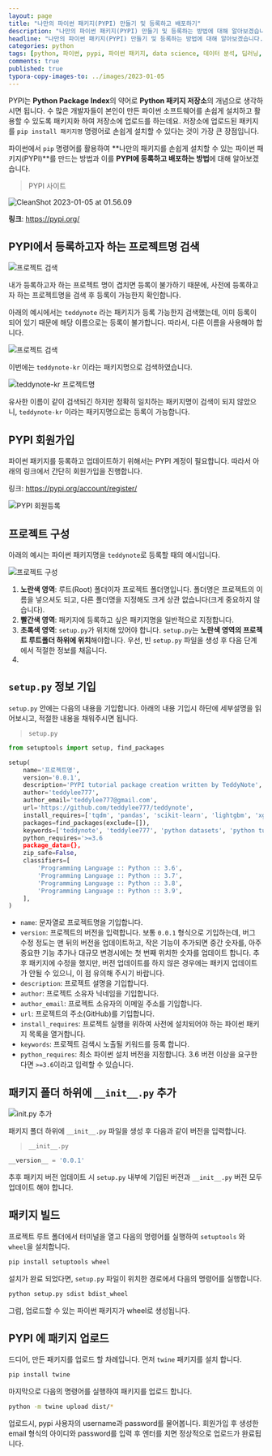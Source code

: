 ```yaml
---
layout: page
title: "나만의 파이썬 패키지(PYPI) 만들기 및 등록하고 배포하기"
description: "나만의 파이썬 패키지(PYPI) 만들기 및 등록하는 방법에 대해 알아보겠습니다."
headline: "나만의 파이썬 패키지(PYPI) 만들기 및 등록하는 방법에 대해 알아보겠습니다."
categories: python
tags: [python, 파이썬, pypi, 파이썬 패키지, data science, 데이터 분석, 딥러닝, 딥러닝 자격증, 머신러닝, 빅데이터, 테디노트]
comments: true
published: true
typora-copy-images-to: ../images/2023-01-05
---
```


PYPI는 **Python Package Index**의 약어로 **Python 패키지 저장소**의 개념으로 생각하시면 됩니다. 수 많은 개발자들이 본인이 만든 파이썬 소프트웨어를 손쉽게 설치하고 활용할 수 있도록 패키지화 하여 저장소에 업로드를 하는데요. 저장소에 업로드된 패키지를 `pip install 패키지명` 명령어로 손쉽게 설치할 수 있다는 것이 가장 큰 장점입니다.

파이썬에서 `pip` 명령어를 활용하여 **나만의 패키지를 손쉽게 설치할 수 있는 파이썬 패키지(PYPI)**를 만드는 방법과 이를 **PYPI에 등록하고 배포하는 방법**에 대해 알아보겠습니다.



> PYPI 사이트

![CleanShot 2023-01-05 at 01.56.09](../images/2023-01-05/01.png)

 **링크**: https://pypi.org/



## PYPI에서 등록하고자 하는 프로젝트명 검색

![프로젝트 검색](../images/2023-01-05/04.png)



내가 등록하고자 하는 프로젝트 명이 겹치면 등록이 불가하기 때문에, 사전에 등록하고자 하는 프로젝트명을 검색 후 등록이 가능한지 확인합니다.

아래의 예시에서는 `teddynote` 라는 패키지가 등록 가능한지 검색했는데, 이미 등록이 되어 있기 때문에 해당 이름으로는 등록이 불가합니다. 따라서, 다른 이름을 사용해야 합니다.

![프로젝트 검색](../images/2023-01-05/05.png)

이번에는 `teddynote-kr` 이라는 패키지명으로 검색하였습니다.

![teddynote-kr 프로젝트명](../images/2023-01-05/06.png)

유사한 이름이 같이 검색되긴 하지만 정확히 일치하는 패키지명이 검색이 되지 않았으니, `teddynote-kr` 이라는 패키지명으로는 등록이 가능합니다.



## PYPI 회원가입

파이썬 패키지를 등록하고 업데이트하기 위해서는 PYPI 계정이 필요합니다. 따라서 아래의 링크에서 간단히 회원가입을 진행합니다.

링크: https://pypi.org/account/register/

![PYPI 회원등록](../images/2023-01-05/07.png)



## 프로젝트 구성

아래의 예시는 파이썬 패키지명을 `teddynote`로 등록할 때의 예시입니다.

![프로젝트 구성](../images/2023-01-05/03.png)

1. **노란색 영역**: 루트(Root) 폴더이자 프로젝트 폴더명입니다. 폴더명은 프로젝트의 이름을 넣으셔도 되고, 다른 폴더명을 지정해도 크게 상관 없습니다(크게 중요하지 않습니다).
2. **빨간색 영역**: 패키지에 등록하고 싶은 패키지명을 일반적으로 지정합니다.
3. **초록색 영역**: `setup.py`가 위치해 있어야 합니다. `setup.py`는 **노란색 영역의 프로젝트 루트폴더 하위에 위치**해야합니다. 우선, 빈 `setup.py` 파일을 생성 후 다음 단계에서 적절한 정보를 채웁니다.
4. 

## `setup.py` 정보 기입

`setup.py` 안에는 다음의 내용을 기입합니다. 아래의 내용 기입시 하단에 세부설명을 읽어보시고, 적절한 내용을 채워주시면 됩니다.

> `setup.py`

```python
from setuptools import setup, find_packages

setup(
    name='프로젝트명',
    version='0.0.1',
    description='PYPI tutorial package creation written by TeddyNote',
    author='teddylee777',
    author_email='teddylee777@gmail.com',
    url='https://github.com/teddylee777/teddynote',
    install_requires=['tqdm', 'pandas', 'scikit-learn', 'lightgbm', 'xgboost', 'catboost', 'optuna'],
    packages=find_packages(exclude=[]),
    keywords=['teddynote', 'teddylee777', 'python datasets', 'python tutorial', 'machine learning', 'deep learning', 'optuna'],
    python_requires='>=3.6
    package_data={},
    zip_safe=False,
    classifiers=[
        'Programming Language :: Python :: 3.6',
        'Programming Language :: Python :: 3.7',
        'Programming Language :: Python :: 3.8',
        'Programming Language :: Python :: 3.9',
    ],
)

```



- `name`: 문자열로 프로젝트명을 기입합니다.
- `version`: 프로젝트의 버전을 입력합니다. 보통 `0.0.1` 형식으로 기입하는데, 버그 수정 정도는 맨 뒤의 버전을 업데이트하고, 작은 기능이 추가되면 중간 숫자를, 아주 중요한 기능 추가나 대규모 변경시에는 첫 번째 위치한 숫자를 업데이트 합니다. 추후 패키지에 수정을 했지만, 버전 업데이트를 하지 않은 경우에는 패키지 업데이트가 안될 수 있으니, 이 점 유의해 주시기 바랍니다.
- `description`: 프로젝트 설명을 기입합니다.
- `author`: 프로젝트 소유자 닉네임을 기입합니다.
- `author_email`: 프로젝트 소유자의 이메일 주소를 기입합니다.
- `url`: 프로젝트의 주소(GitHub)를 기입합니다.
- `install_requires`: 프로젝트 실행을 위하여 사전에 설치되어야 하는 파이썬 패키지 목록을 열거합니다.
- `keywords`: 프로젝트 검색시 노출될 키워드를 등록 합니다.
- `python_requires`: 최소 파이썬 설치 버전을 지정합니다. 3.6 버전 이상을 요구한다면 `>=3.6`이라고 입력할 수 있습니다.



## 패키지 폴더 하위에 `__init__.py` 추가

![init.py 추가](../images/2023-01-05/08.png)

패키지 폴더 하위에 `__init__.py` 파일을 생성 후 다음과 같이 버전을 입력합니다.

> `__init__.py`

```python
__version__ = '0.0.1'
```

추후 패키지 버전 업데이트 시 `setup.py` 내부에 기입된 버전과 `__init__.py` 버전 모두 업데이트 해야 합니다.



## 패키지 빌드

프로젝트 루트 폴더에서 터미널을 열고 다음의 명령어를 실행하여 `setuptools` 와 `wheel`을 설치합니다.

```bash
pip install setuptools wheel
```



설치가 완료 되었다면, `setup.py` 파일이 위치한 경로에서 다음의 명령어를 실행합니다.

```bash
python setup.py sdist bdist_wheel
```



그럼, 업로드할 수 있는 파이썬 패키지가 wheel로 생성됩니다.



## PYPI 에 패키지 업로드

드디어, 만든 패키지를 업로드 할 차례입니다. 먼저 `twine` 패키지를 설치 합니다.

```bash
pip install twine
```



마지막으로 다음의 명령어를 실행하여 패키지를 업로드 합니다.

```bash
python -m twine upload dist/*
```



업로드시, pypi 사용자의 username과 password를 물어봅니다. 회원가입 후 생성한 email 형식의 아이디와 password를 입력 후 엔터를 치면 정상적으로 업로드가 완료됩니다.





